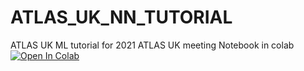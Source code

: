 
# ATLAS_UK_NN_TUTORIAL
ATLAS UK ML tutorial for 2021 ATLAS UK meeting
Notebook in colab [![Open In Colab](https://colab.research.google.com/assets/colab-badge.svg)](https://colab.research.google.com/drive/1az1juZ2sONpuzDqM5gEAwNpPRFz6nTpp?usp=sharing)
